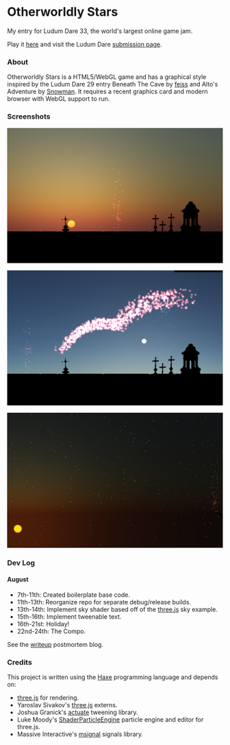 # Otherworldly Stars

My entry for Ludum Dare 33, the world's largest online game jam.

Play it [here](TODO) and visit the Ludum Dare [submission page](TODO).

### About

Otherworldly Stars is a HTML5/WebGL game and has a graphical style inspired by the Ludum Dare 29 entry Beneath The Cave by [feiss](http://ludumdare.com/compo/author/feiss/) and Alto's Adventure by [Snowman](https://itunes.apple.com/gb/app/altos-adventure/id950812012). It requires a recent graphics card and modern browser with WebGL support to run.

### Screenshots

![Screenshot1](https://github.com/Tw1ddle/ludum-dare-33/blob/master/dev/screenshots/screenshot1.png?raw=true "Screenshot 1")

![Screenshot2](https://github.com/Tw1ddle/ludum-dare-33/blob/master/dev/screenshots/screenshot2.png?raw=true "Screenshot 2")

![Screenshot3](https://github.com/Tw1ddle/ludum-dare-33/blob/master/dev/screenshots/screenshot3.png?raw=true "Screenshot 3")

### Dev Log

#### August ####
* 7th-11th: Created boilerplate base code.
* 11th-13th: Reorganize repo for separate debug/release builds.
* 13th-14th: Implement sky shader based off of the [three.js](http://threejs.org/examples/#webgl_shaders_sky) sky example.
* 15th-16th: Implement tweenable text.
* 16th-21st: Holiday!
* 22nd-24th: The Compo.

See the [writeup](http://samcodes.co.uk/ludum-dare-33-dev-log/) postmortem blog.

### Credits

This project is written using the [Haxe](http://haxe.org/) programming language and depends on:

* [three.js](https://github.com/mrdoob/three.js) for rendering.
* Yaroslav Sivakov's [three.js](http://lib.haxe.org/u/yar3333/) externs.
* Joshua Granick's [actuate](http://lib.haxe.org/p/actuate) tweening library.
* Luke Moody's [ShaderParticleEngine](https://github.com/squarefeet/ShaderParticleEngine) particle engine and editor for three.js.
* Massive Interactive's [msignal](http://lib.haxe.org/p/msignal/) signals library.